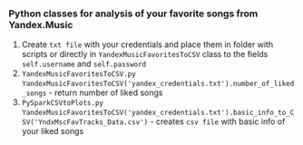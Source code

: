 ### Python classes for analysis of your favorite songs from Yandex.Music
1. Create `txt file` with your credentials and place them in folder with scripts or directly in `YandexMusicFavoritesToCSV` class to the fields `self.username` and `self.password`
2. `YandexMusicFavoritesToCSV.py`<br />
`YandexMusicFavoritesToCSV('yandex_credentials.txt').number_of_liked_songs` - return number of liked songs
3. `PySparkCSVtoPlots.py`<br />
`YandexMusicFavoritesToCSV('yandex_credentials.txt').basic_info_to_CSV('YndxMscFavTracks_Data.csv')` - creates `csv file` with basic info of your liked songs
